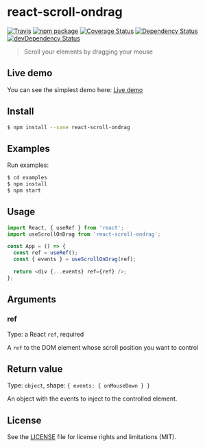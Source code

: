 # react-scroll-ondrag

[![Travis][build-badge]][build]
[![npm package][npm-badge]][npm]
[![Coverage Status][coveralls-badge]][coveralls]
[![Dependency Status][dependency-status-badge]][dependency-status]
[![devDependency Status][dev-dependency-status-badge]][dev-dependency-status]

> Scroll your elements by dragging your mouse

## Live demo

You can see the simplest demo here: [Live demo](https://codesandbox.io/s/react-scroll-ondrag-demo-v001-2dhu1)

## Install

```bash
$ npm install --save react-scroll-ondrag
```

## Examples

Run examples:

```bash
$ cd examples
$ npm install
$ npm start
```

## Usage

```javascript
import React, { useRef } from 'react';
import useScrollOnDrag from 'react-scroll-ondrag';

const App = () => {
  const ref = useRef();
  const { events } = useScrollOnDrag(ref);

  return <div {...events} ref={ref} />;
};
```

## Arguments

### ref

Type: a React `ref`, required

A `ref` to the DOM element whose scroll position you want to control

## Return value

Type: `object`, shape: `{ events: { onMouseDown } }`

An object with the events to inject to the controlled element.

## License

See the [LICENSE](LICENSE.md) file for license rights and limitations (MIT).

[build-badge]: https://img.shields.io/travis/perrin4869/react-scroll-ondrag/master.svg?style=flat-square
[build]: https://travis-ci.org/perrin4869/react-scroll-ondrag

[npm-badge]: https://img.shields.io/npm/v/react-scroll-ondrag.svg?style=flat-square
[npm]: https://www.npmjs.org/package/react-scroll-ondrag

[coveralls-badge]: https://img.shields.io/coveralls/perrin4869/react-scroll-ondrag/master.svg?style=flat-square
[coveralls]: https://coveralls.io/r/perrin4869/react-scroll-ondrag

[dependency-status-badge]: https://david-dm.org/perrin4869/react-scroll-ondrag.svg?style=flat-square
[dependency-status]: https://david-dm.org/perrin4869/react-scroll-ondrag

[dev-dependency-status-badge]: https://david-dm.org/perrin4869/react-scroll-ondrag/dev-status.svg?style=flat-square
[dev-dependency-status]: https://david-dm.org/perrin4869/react-scroll-ondrag#info=devDependencies
